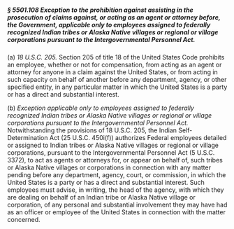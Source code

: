 ##### § 5501.108 Exception to the prohibition against assisting in the prosecution of claims against, or acting as an agent or attorney before, the Government, applicable only to employees assigned to federally recognized Indian tribes or Alaska Native villages or regional or village corporations pursuant to the Intergovernmental Personnel Act. #####

(a) *18 U.S.C. 205.* Section 205 of title 18 of the United States Code prohibits an employee, whether or not for compensation, from acting as an agent or attorney for anyone in a claim against the United States, or from acting in such capacity on behalf of another before any department, agency, or other specified entity, in any particular matter in which the United States is a party or has a direct and substantial interest.

(b) *Exception applicable only to employees assigned to federally recognized Indian tribes or Alaska Native villages or regional or village corporations pursuant to the Intergovernmental Personnel Act.* Notwithstanding the provisions of 18 U.S.C. 205, the Indian Self-Determination Act (25 U.S.C. 450i(f)) authorizes Federal employees detailed or assigned to Indian tribes or Alaska Native villages or regional or village corporations, pursuant to the Intergovernmental Personnel Act (5 U.S.C. 3372), to act as agents or attorneys for, or appear on behalf of, such tribes or Alaska Native villages or corporations in connection with any matter pending before any department, agency, court, or commission, in which the United States is a party or has a direct and substantial interest. Such employees must advise, in writing, the head of the agency, with which they are dealing on behalf of an Indian tribe or Alaska Native village or corporation, of any personal and substantial involvement they may have had as an officer or employee of the United States in connection with the matter concerned.